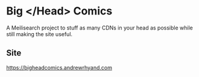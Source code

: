 # Big &lt;/Head&gt; Comics

A Meilisearch project to stuff as many CDNs in your head as possible while still making the site useful.

## Site

https://bigheadcomics.andrewrhyand.com